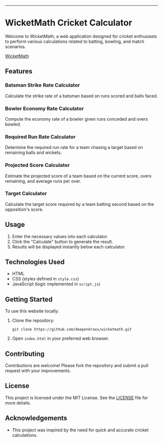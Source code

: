 
---

# WicketMath Cricket Calculator

Welcome to WicketMath, a web application designed for cricket enthusiasts to perform various calculations related to batting, bowling, and match scenarios.

[WicketMath]([https://deependraxx.github.io/WicketMath/])

## Features

### Batsman Strike Rate Calculator
Calculate the strike rate of a batsman based on runs scored and balls faced.

### Bowler Economy Rate Calculator
Compute the economy rate of a bowler given runs conceded and overs bowled.

### Required Run Rate Calculator
Determine the required run rate for a team chasing a target based on remaining balls and wickets.

### Projected Score Calculator
Estimate the projected score of a team based on the current score, overs remaining, and average runs per over.

### Target Calculator
Calculate the target score required by a team batting second based on the opposition's score.

## Usage
1. Enter the necessary values into each calculator.
2. Click the "Calculate" button to generate the result.
3. Results will be displayed instantly below each calculator.

## Technologies Used
- HTML
- CSS (styles defined in `style.css`)
- JavaScript (logic implemented in `script.js`)

## Getting Started
To use this website locally:
1. Clone the repository:
   ```
   git clone https://github.com/deependraxx/wicketmath.git
   ```
2. Open `index.html` in your preferred web browser.

## Contributing
Contributions are welcome! Please fork the repository and submit a pull request with your improvements.

## License
This project is licensed under the MIT License. See the [LICENSE](LICENSE) file for more details.

## Acknowledgements
- This project was inspired by the need for quick and accurate cricket calculations.

